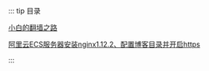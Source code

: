 ::: tip 目录

[小白的翻墙之路](fqguide.md)

[阿里云ECS服务器安装nginx1.12.2、配置博客目录并开启https](centosinstallnginxandhttps.md)

:::
